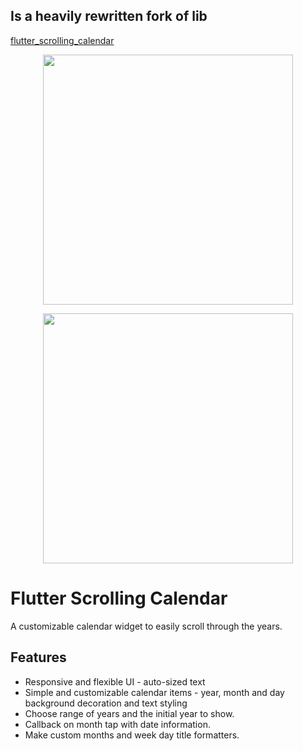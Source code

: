 ## Is a heavily rewritten fork of lib
[flutter_scrolling_calendar](https://github.com/mennorenkens/flutter_scrolling_calendar)

<p align="center">
  <img
    src="https://raw.githubusercontent.com/mennorenkens/flutter_scrolling_calendar/master/screenshots/screenshot.png"
    height="400"
  >
</p>

<p align="center">
  <img
    src="https://raw.githubusercontent.com/mennorenkens/flutter_scrolling_calendar/master/screenshots/example.webm"
    height="400"
  >
</p>

# Flutter Scrolling Calendar

A customizable calendar widget to easily scroll through the years.

## Features

- Responsive and flexible UI - auto-sized text
- Simple and customizable calendar items - year, month and day background decoration and text styling
- Choose range of years and the initial year to show.
- Callback on month tap with date information.
- Make custom months and week day title formatters.



